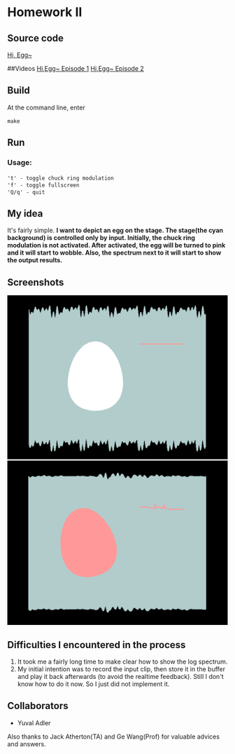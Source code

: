 # Homework II


## Source code
[Hi, Egg~](https://github.com/iooops/Hi-Egg)

##Videos
[Hi,Egg~ Episode 1](https://youtu.be/r0Zy97rcV8g)
[Hi,Egg~ Episode 2](https://youtu.be/5l_04CZ9BfQ)


## Build 

At the command line, enter
	
	make


## Run
### Usage:

````
't' - toggle chuck ring modulation
'f' - toggle fullscreen
'Q/q' - quit
````

## My idea  
It's fairly simple.
**I want to depict an egg on the stage. The stage(the cyan background) is controlled only by input. Initially, the chuck ring modulation is not activated. After activated, the egg will be turned to pink and it will start to wobble. Also, the spectrum next to it will start to show the output results.**

## Screenshots
![Screenshots](screenshots/onlyInput.png)
![Screenshots](screenshots/input+ringMod.png)

## Difficulties I encountered in the process

1. It took me a fairly long time to make clear how to show the log spectrum.
2. My initial intention was to record the input clip, then store it in the buffer and play it back afterwards (to avoid the realtime feedback). Still I don't know how to do it now. So I just did not implement it.


## Collaborators
* Yuval Adler

Also thanks to Jack Atherton(TA) and Ge Wang(Prof) for valuable advices and answers.